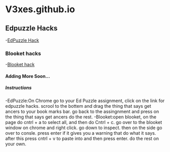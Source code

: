 # V3xes.github.io

## Edpuzzle Hacks
-[EdPuzzle Hack](https://edpuzzle.hs.vc/)

### Blooket hacks
-[Blooket hack](https://raw.githubusercontent.com/Blooketware/BlooketUI/main/bookmarklet.js)

#### Adding More Soon...

##### Instructions
-EdPuzzle:On Chrome go to your Ed Puzzle assignment, click on the link for edpuzzle hacks. scrool to the bottem and drag the thing that says get ancers to your book marks bar. go back to the assingnment and press on the thing that says get ancers do the rest.
-Blooket:open blooket, on the page do cntrl + a to select all, and then do Cntrl + c. go over to the blooket window on chrome and right click. go down to inspect. then on the side go over to consle. press enter if it gives you a warning that do what it says. after this press cntrl + v to paste into and then press enter. do the rest on your own.
